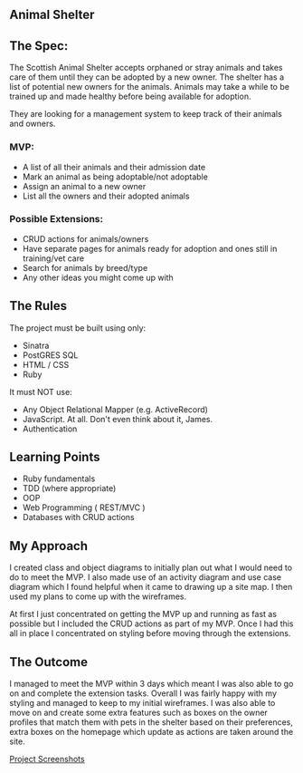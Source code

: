 ## Animal Shelter
## The Spec:

The Scottish Animal Shelter accepts orphaned or stray animals and takes care of them until they can be adopted by a new owner. The shelter has a list of potential new owners for the animals. Animals may take a while to be trained up and made healthy before being available for adoption.

They are looking for a management system to keep track of their animals and owners.

### MVP:

 - A list of all their animals and their admission date
 - Mark an animal as being adoptable/not adoptable
 - Assign an animal to a new owner
 - List all the owners and their adopted animals

### Possible Extensions:

 - CRUD actions for animals/owners
 - Have separate pages for animals ready for adoption and ones still in training/vet care
 - Search for animals by breed/type
 - Any other ideas you might come up with
 
## The Rules

The project must be built using only:
  - Sinatra
  - PostGRES SQL
  - HTML / CSS
  - Ruby

It must NOT use:
  - Any Object Relational Mapper (e.g. ActiveRecord)
  - JavaScript. At all. Don't even think about it, James.
  - Authentication

## Learning Points

- Ruby fundamentals
- TDD (where appropriate)
- OOP
- Web Programming ( REST/MVC )
- Databases with CRUD actions

## My Approach

I created class and object diagrams to initially plan out what I would need to do to meet the MVP. I also made use of an activity diagram and use case diagram which I found helpful when it came to drawing up a site map. I then used my plans to come up with the wireframes.

At first I just concentrated on getting the MVP up and running as fast as possible but I included the CRUD actions as part of my MVP. Once I had this all in place I concentrated on styling before moving through the extensions. 

## The Outcome

I managed to meet the MVP within 3 days which meant I was also able to go on and complete the extension tasks. Overall I was fairly happy with my styling and managed to keep to my initial wireframes. I was also able to move on and create some extra features such as boxes on the owner profiles that match them with pets in the shelter based on their preferences, extra boxes on the homepage which update as actions are taken around the site.

[Project Screenshots](https://github.com/hdpuk86/Animal_shelter/tree/master/screenshots)
